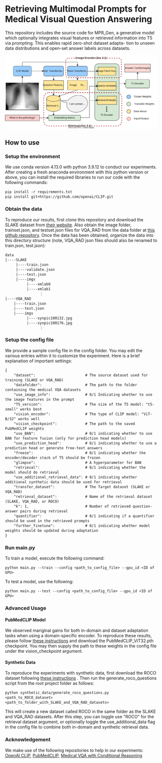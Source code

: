 # Retrieving Multimodal Prompts for Medical Visual Question Answering

This repository includes the source code for MPR_Gen, a generative model which optionally integrates visual features or retrieved information into T5 via prompting. This enables rapid zero-shot dataset adapta-
tion to unseen data distributions and open-set answer labels across datasets.

![architecture](architecture.svg)


## How to use
### Setup the environment
We use conda version 4.13.0 with python 3.9.12 to conduct our experiments. After creating a fresh anaconda environment with this python version or above, you can install the required libraries to run our code with the following commands:

```
pip install -r requirements.txt
pip install git+https://github.com/openai/CLIP.git
```

### Obtain the data
To reproduce our results, first clone this repository and download the SLAKE dataset from [their website](https://www.med-vqa.com/slake/). Also obtain the image folder, trainset.json, and testset.json files for VQA_RAD from the data folder at [this github repository](https://github.com/Awenbocc/med-vqa). Once the data has been obtained, organize the data into this directory structure (note, VQA_RAD json files should also be renamed to train.json, test.json):

```
data
|----SLAKE
     |----train.json
     |----validate.json
     |----test.json
     |----imgs
          |----xmlab0
          |----xmlab1
                ⋮
|----VQA_RAD
    |----train.json
    |----test.json
    |----imgs
          |----synpic100132.jpg
          |----synpic100176.jpg
                ⋮
```
### Setup the config file
We provide a sample config file in the config folder. You may edit the various entries within it to customize the experiment. Here is a brief explanation of important settings:
```
{
    "dataset":                       # The source dataset used for training (SLAKE or VQA_RAD)
    "datafolder":                    # The path to the folder containing the medical VQA datasets
    "use_image_info":                # 0/1 Indicating whether to use the image features in the prompt
    "T5_version":                    # The size of the T5 model: "t5-small" works best
    "vision_encoder":                # The type of CLIP model: "ViT-B/32" works well
    "vision_checkpoint":             # The path to the saved PubMedCLIP weights
    "use_BAN":                       # 0/1 indicating whether to use BAN for feature fusion (only for prediction head models)
    "use_prediction_head":           # 0/1 indicating whether to use a prediction head or generate free-text answers
    "freeze":                        # 0/1 indicating whether the encoder/decoder stack of T5 should be frozen
    "glimpse":                       # A hyperparameter for BAN
    "retrieval":                     # 0/1 indicating whether the model should do retrieval
    "use_additional_retrieval_data": # 0/1 indicating whether additional synthetic data should be used for retrieval
    "transfer_dataset":              # The Target dataset (SLAKE or VQA_RAD)
    "retrieval_dataset":             # Name of the retrieval dataset (SLAKE, VQA_RAD, or ROCO)
    "k": 1,                          # Number of retrieved question-answer pairs during retrieval
    "quantifier":                    # 0/1 indicating if a quantifier should be used in the retrieved prompts
    "further_finetune":              # 0/1 indicating whether model weights should be updated during adaptation
}

```

### Run main.py
To train a model, execute the following command:
```
python main.py --train --config <path_to_config_file> --gpu_id <ID of GPU>
```
To test a model, use the following:
```
python main.py --test --config <path_to_config_file> --gpu_id <ID of GPU>
```

### Advanced Usage
#### PubMedCLIP Model
We observed mariginal gains for both in-domain and dataset adaptation tasks when using a domain-specific encoder. To reproduce these results, please follow [these instructions](https://github.com/sarahESL/PubMedCLIP/tree/main/PubMedCLIP) and download the PubMedCLIP_ViT32.pth checkpoint. You may then supply the path to these weights in the config file under the vision_checkpoint argument.

#### Synthetic Data
To reproduce the experiments with synthetic data, first download the ROCO dataset following [these instructions](https://github.com/razorx89/roco-dataset) . Then run the generate_roco_questions script from the root project folder as follows:
```
python synthetic_data/generate_roco_questions.py <path_to_ROCO_dataset> <path_to_folder_with_SLAKE_and_VQA_RAD_datasets>
```
This will create a new dataset called ROCO in the same folder as the SLAKE and VQA_RAD datasets. After this step, you can toggle use "ROCO" for the retrieval dataset argument, or optionally toggle the use_additional_data flag in the config file to combine both in-domain and synthetic retrieval data.

### Acknowledgement
We make use of the following repositories to help in our experiments: [OpenAI CLIP](https://github.com/openai/CLIP), [PubMedCLIP](https://github.com/sarahESL/PubMedCLIP), [Medical VQA with Conditional Reasoning](https://github.com/awenbocc/med-vqa)


